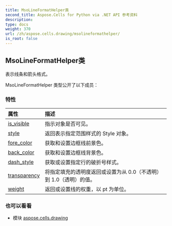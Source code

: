 ```yaml
---
title: MsoLineFormatHelper类
second_title: Aspose.Cells for Python via .NET API 参考资料
description:
type: docs
weight: 370
url: /zh/aspose.cells.drawing/msolineformathelper/
is_root: false
---
```

## MsoLineFormatHelper类
表示线条和箭头格式。



MsoLineFormatHelper 类型公开了以下成员：

### 特性
|属性|描述|
| :- | :- |
| [is_visible](/cells/python-net/zh/aspose.cells.drawing/msolineformathelper/is_visible) |指示对象是否可见。|
| [style](/cells/python-net/zh/aspose.cells.drawing/msolineformathelper/style) |返回表示指定范围样式的 Style 对象。|
| [fore_color](/cells/python-net/zh/aspose.cells.drawing/msolineformathelper/fore_color) |获取和设置边框线前景色。|
| [back_color](/cells/python-net/zh/aspose.cells.drawing/msolineformathelper/back_color) |获取和设置边框线背景色。|
| [dash_style](/cells/python-net/zh/aspose.cells.drawing/msolineformathelper/dash_style) |获取或设置指定行的破折号样式。|
| [transparency](/cells/python-net/zh/aspose.cells.drawing/msolineformathelper/transparency) |将指定填充的透明度返回或设置为从 0.0（不透明）到 1.0（透明）的值。|
| [weight](/cells/python-net/zh/aspose.cells.drawing/msolineformathelper/weight) |返回或设置线的权重，以 pt 为单位。|



### 也可以看看
* 模块 [aspose.cells.drawing](..)
